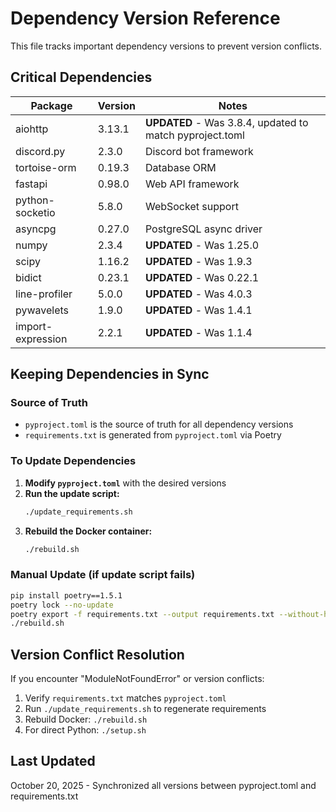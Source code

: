 # Dependency Version Reference

This file tracks important dependency versions to prevent version conflicts.

## Critical Dependencies

| Package | Version | Notes |
|---------|---------|-------|
| aiohttp | 3.13.1 | **UPDATED** - Was 3.8.4, updated to match pyproject.toml |
| discord.py | 2.3.0 | Discord bot framework |
| tortoise-orm | 0.19.3 | Database ORM |
| fastapi | 0.98.0 | Web API framework |
| python-socketio | 5.8.0 | WebSocket support |
| asyncpg | 0.27.0 | PostgreSQL async driver |
| numpy | 2.3.4 | **UPDATED** - Was 1.25.0 |
| scipy | 1.16.2 | **UPDATED** - Was 1.9.3 |
| bidict | 0.23.1 | **UPDATED** - Was 0.22.1 |
| line-profiler | 5.0.0 | **UPDATED** - Was 4.0.3 |
| pywavelets | 1.9.0 | **UPDATED** - Was 1.4.1 |
| import-expression | 2.2.1 | **UPDATED** - Was 1.1.4 |

## Keeping Dependencies in Sync

### Source of Truth
- `pyproject.toml` is the source of truth for all dependency versions
- `requirements.txt` is generated from `pyproject.toml` via Poetry

### To Update Dependencies

1. **Modify `pyproject.toml`** with the desired versions
2. **Run the update script:**
   ```bash
   ./update_requirements.sh
   ```
3. **Rebuild the Docker container:**
   ```bash
   ./rebuild.sh
   ```

### Manual Update (if update script fails)

```bash
pip install poetry==1.5.1
poetry lock --no-update
poetry export -f requirements.txt --output requirements.txt --without-hashes
./rebuild.sh
```

## Version Conflict Resolution

If you encounter "ModuleNotFoundError" or version conflicts:

1. Verify `requirements.txt` matches `pyproject.toml`
2. Run `./update_requirements.sh` to regenerate requirements
3. Rebuild Docker: `./rebuild.sh`
4. For direct Python: `./setup.sh`

## Last Updated
October 20, 2025 - Synchronized all versions between pyproject.toml and requirements.txt
